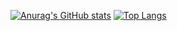 [![Anurag's GitHub stats](https://github-readme-stats.vercel.app/api?username=kalhorghazal&theme=bear&hide=prs&count_private=true&show_icons=true&include_all_commits=true)](https://github.com/anuraghazra/github-readme-stats) 
[![Top Langs](https://github-readme-stats.vercel.app/api/top-langs/?username=kalhorghazal&layout=compact&langs_count=9&hide=css,html,jupyter%20notebook,tex&theme=bear)](https://github.com/anuraghazra/github-readme-stats)
